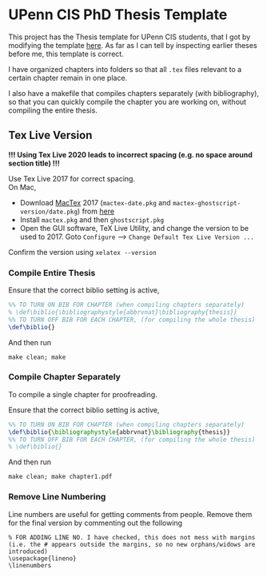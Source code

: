 # UPenn CIS PhD Thesis Template
This project has the Thesis template for UPenn CIS students, that I got by modifying the template [here](https://guides.library.upenn.edu/dissertation_manual/formatting).
As far as I can tell by inspecting earlier theses before me, this template is correct.

I have organized chapters into folders so that all `.tex` files relevant to a certain chapter remain in one place.

I also have a makefile that compiles chapters separately (with bibliography), so that you can quickly compile the chapter you are working on, without compiling the entire thesis.

## Tex Live Version
**!!! Using Tex Live 2020 leads to incorrect spacing (e.g. no space around section title) !!!**

Use Tex Live 2017 for correct spacing.  
On Mac,
* Download [MacTex](http://www.tug.org/mactex/index.html) 2017 (`mactex-date.pkg` and `mactex-ghostscript-version/date.pkg`) from [here](http://ftp.math.utah.edu/pub/tex/historic/systems/mactex/)
* Install `mactex.pkg` and then `ghostscript.pkg`
* Open the GUI software, TeX Live Utility, and change the version to be used to 2017. Goto `Configure` --> `Change Default Tex Live Version ...`

Confirm the version using  `xelatex --version`

### Compile Entire Thesis

Ensure that the correct biblio setting is active,

```latex
%% TO TURN ON BIB FOR CHAPTER (when compiling chapters separately)
% \def\biblio{\bibliographystyle{abbrvnat}\bibliography{thesis}}
%% TO TURN OFF BIB FOR EACH CHAPTER, (for compiling the whole thesis)
\def\biblio{}
```

And then run

```
make clean; make
```

### Compile Chapter Separately
To compile a single chapter for proofreading.

Ensure that the correct biblio setting is active,

```latex
%% TO TURN ON BIB FOR CHAPTER (when compiling chapters separately)
\def\biblio{\bibliographystyle{abbrvnat}\bibliography{thesis}}
%% TO TURN OFF BIB FOR EACH CHAPTER, (for compiling the whole thesis)
% \def\biblio{}
```

And then run

```
make clean; make chapter1.pdf
```

### Remove Line Numbering

Line numbers are useful for getting comments from people. Remove them for the final version by commenting out the following

```
% FOR ADDING LINE NO. I have checked, this does not mess with margins (i.e. the # appears outside the margins, so no new orphans/widows are introduced)
\usepackage{lineno}
\linenumbers

```

